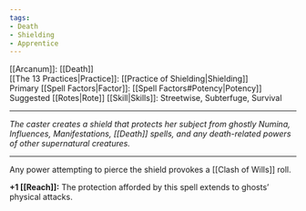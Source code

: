 ```yaml
---
tags:
- Death
- Shielding
- Apprentice
---
```


[[Arcanum]]: [[Death]]\
[[The 13 Practices|Practice]]: [[Practice of Shielding|Shielding]]\
Primary [[Spell Factors|Factor]]: [[Spell Factors#Potency|Potency]]\
Suggested [[Rotes|Rote]] [[Skill|Skills]]: Streetwise, Subterfuge, Survival

---

_The caster creates a shield that protects her subject from ghostly Numina, Influences, Manifestations, [[Death]] spells, and any death-related powers of other supernatural creatures._

---

Any power attempting to pierce the shield provokes a [[Clash of Wills]] roll.

**+1 [[Reach]]:** The protection afforded by this spell extends to ghosts’ physical attacks.